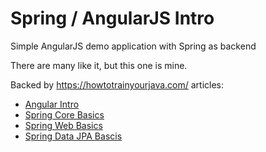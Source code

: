 # Spring / AngularJS Intro
Simple AngularJS demo application with Spring as backend

There are many like it, but this one is mine.

Backed by https://howtotrainyourjava.com/ articles: 
* [Angular Intro](https://howtotrainyourjava.com/2016/09/08/angular-intro/)
* [Spring Core Basics](https://howtotrainyourjava.com/2017/02/23/spring-core-basics/)
* [Spring Web Basics](https://howtotrainyourjava.com/2017/03/09/spring-web-basics/)
* [Spring Data JPA Bascis](https://howtotrainyourjava.com/2017/03/16/spring-data-jpa-basics/)
